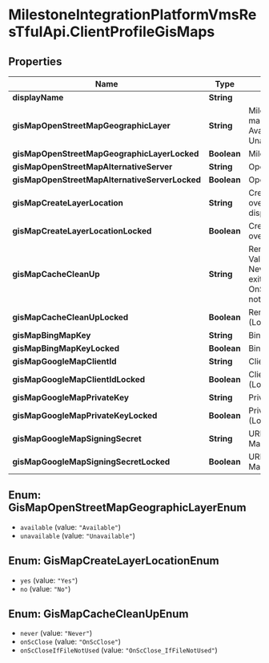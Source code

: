 # MilestoneIntegrationPlatformVmsResTfulApi.ClientProfileGisMaps

## Properties
Name | Type | Description | Notes
------------ | ------------- | ------------- | -------------
**displayName** | **String** |  | [optional] 
**gisMapOpenStreetMapGeographicLayer** | **String** | Milestone Map Service. Value map to display names:  Available&#x3D;Available   Unavailable&#x3D;Unavailable    | [optional] 
**gisMapOpenStreetMapGeographicLayerLocked** | **Boolean** | Milestone Map Service (Locked) | [optional] 
**gisMapOpenStreetMapAlternativeServer** | **String** | OpenStreetMap server | [optional] 
**gisMapOpenStreetMapAlternativeServerLocked** | **Boolean** | OpenStreetMap server (Locked) | [optional] 
**gisMapCreateLayerLocation** | **String** | Create location when custom overlay is added. Value map to display names:  Yes&#x3D;Yes   No&#x3D;No    | [optional] 
**gisMapCreateLayerLocationLocked** | **Boolean** | Create location when custom overlay is added (Locked) | [optional] 
**gisMapCacheCleanUp** | **String** | Remove cached smart map files. Value map to display names:  Never&#x3D;Never   OnScClose&#x3D;On exit   OnScClose_IfFileNotUsed&#x3D;When not used for 30 days    | [optional] 
**gisMapCacheCleanUpLocked** | **Boolean** | Remove cached smart map files (Locked) | [optional] 
**gisMapBingMapKey** | **String** | Bing Maps key | [optional] 
**gisMapBingMapKeyLocked** | **Boolean** | Bing Maps key (Locked) | [optional] 
**gisMapGoogleMapClientId** | **String** | Client ID for Google Maps | [optional] 
**gisMapGoogleMapClientIdLocked** | **Boolean** | Client ID for Google Maps (Locked) | [optional] 
**gisMapGoogleMapPrivateKey** | **String** | Private key for Google Maps | [optional] 
**gisMapGoogleMapPrivateKeyLocked** | **Boolean** | Private key for Google Maps (Locked) | [optional] 
**gisMapGoogleMapSigningSecret** | **String** | URL signing secret for Google Maps | [optional] 
**gisMapGoogleMapSigningSecretLocked** | **Boolean** | URL signing secret for Google Maps (Locked) | [optional] 

<a name="GisMapOpenStreetMapGeographicLayerEnum"></a>
## Enum: GisMapOpenStreetMapGeographicLayerEnum

* `available` (value: `"Available"`)
* `unavailable` (value: `"Unavailable"`)


<a name="GisMapCreateLayerLocationEnum"></a>
## Enum: GisMapCreateLayerLocationEnum

* `yes` (value: `"Yes"`)
* `no` (value: `"No"`)


<a name="GisMapCacheCleanUpEnum"></a>
## Enum: GisMapCacheCleanUpEnum

* `never` (value: `"Never"`)
* `onScClose` (value: `"OnScClose"`)
* `onScCloseIfFileNotUsed` (value: `"OnScClose_IfFileNotUsed"`)

